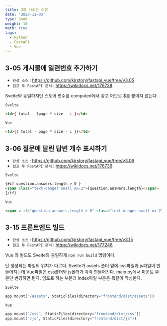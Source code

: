 ```yaml
---
title: 3장 사소한 수정
date: '2023-11-03'
type: book
weight: 10
math: true
tags:
  - Python
  - FastAPI
  - Vue
---
```


## 3-05 게시물에 일련번호 추가하기
- `완성 소스` : https://github.com/kjrstory/fastapi_vue/tree/v3.05
- `점프 투 FastAPI 문서` : https://wikidocs.net/176738

Svelte와 동일하지만 스토어 변수를 computed에서 갖고 어므로 $를 붙이지 않는다.

`Svelte`
```html
<td>{ total - $page * size - i }</td>
```

`Vue`
```html
<td>{{ total - page * size - i }}</td>
```
  
## 3-06 질문에 달린 답변 개수 표시하기
- `완성 소스` : https://github.com/kjrstory/fastapi_vue/tree/v3.06
- `점프 투 FastAPI 문서` : https://wikidocs.net/176736


`Svelte`
```html
{#if question.answers.length > 0 }
<span class="text-danger small mx-2">{question.answers.length}</span>
{/if}
```

`Vue`
```html
<span v-if="question.answers.length > 0" class="text-danger small mx-2">{{question.answers.length}}</span>
```

  
## 3-15 프론트엔드 빌드

- `완성 소스` : https://github.com/kjrstory/fastapi_vue/tree/v3.15
- `점프 투 FastAPI 문서` : https://wikidocs.net/177248

Vue 의 빌드도 Svelte와 동일하게 `npm run build` 명령이다.

단 생성되는 파일의 위치가 다르다. Svelte가 assets 폴더 밑에 css파일과 js파일이 만들어지는데 Vue파일은 css폴더와 js폴더가 각각 만들어진다.
main.py에서 마운트 부분만 변경하면 된다. 임포트 하는 부분과 index파일 부분은 똑같이 작성한다.

`Svelte`
```python
app.mount("/assets", StaticFiles(directory="frontend/dist/assets"))
```

`Vue`
```python
app.mount("/css", StaticFiles(directory="frontend/dist/css"))
app.mount("/js", StaticFiles(directory="frontend/dist/js"))
```
